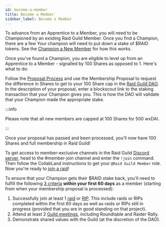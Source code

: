 ```yaml
---
id: become-a-member
title: Become a Member
sidebar_label: Become a Member
---
```


To advance from an Apprentice to a Member, you will need to be Championed by an existing Raid Guild Member. Once you find a Champion, there are a few Your champion will need to put down a stake of $RAID tokens. See the [Champion a New Member](./champion-a-member) for how this works.

Once you’ve found a Champion, you are eligible to level up from an Apprentice to a Member - signalled by 100 Shares as opposed to 1. Here's what to do:

Follow the [Proposal Process](./proposal-types) and use the Membership Proposal to request the difference in Shares to get to your 100 Share cap in the [Raid Guild DAO](https://app.daohaus.club/dao/0x64/0xfe1084bc16427e5eb7f13fc19bcd4e641f7d571f). In the description of your proposal, enter a blockscout link to the staking transaction that your Champion gives you. This is how the DAO will validate that your Champion made the appropriate stake.

:::info

Please note that all new members are capped at 100 Shares for 500 wxDAI.

:::

Once your proposal has passed and been processed, you'll now have 100 Shares and full membership in Raid Guild!

To get access to member-exclusive channels in the Raid Guild [Discord server](https://discord.gg/Z2PMbXN), head to the <span class='channels'>#member-join</span> channel and enter the `!join` command. Then follow the CollabLand instructions to get your `@Raid Guild Member` role. Now you're ready to [join a raid](./join-a-raid)!

To ensure that your Champion gets their $RAID stake back, you'll need to fulfill the following [3 criteria](./champion-a-member#Success-Criteria) **within your first 60 days** as a member (starting from when your membership proposal is processed):
1. Successfully join at least 1 [raid](./join-a-raid) or [RIP](./rips). This include raids or RIPs completed within the first 60 days as well as raids or RIPs still in progress (provided that you are in good standing on that project).
2. Attend at least 2 [Guild meetings](./community-meetings), including Roundtable and Raider Rally.
3. Demonstrate shared values with the Guild (at the discretion of the DAO).